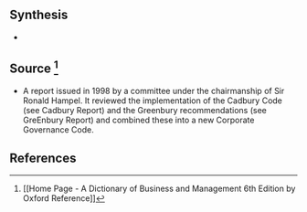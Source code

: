 ## Synthesis
- 
## Source [^1]
- A report issued in 1998 by a committee under the chairmanship of Sir Ronald Hampel. It reviewed the implementation of the Cadbury Code (see Cadbury Report) and the Greenbury recommendations (see GreEnbury Report) and combined these into a new Corporate Governance Code.
## References

[^1]: [[Home Page - A Dictionary of Business and Management 6th Edition by Oxford Reference]]